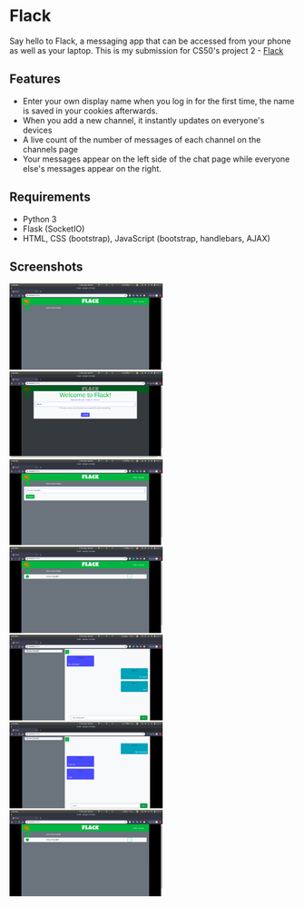# Flack
Say hello to Flack, a messaging app that can be accessed from your phone as well as your laptop. This is my submission for CS50's project 2 - [Flack](https://docs.cs50.net/web/2018/x/projects/2/project2.html)

## Features
* Enter your own display name when you log in for the first time, the name is saved in your cookies afterwards.
* When you add a new channel, it instantly updates on everyone's devices
* A live count of the number of messages of each channel on the channels page
* Your messages appear on the left side of the chat page while everyone else's messages appear on the right.

## Requirements
* Python 3
* Flask (SocketIO)
* HTML, CSS (bootstrap), JavaScript (bootstrap, handlebars, AJAX)

## Screenshots
<img src="/assets/flack/name1.png" alt="img" width=270px> <img src="/assets/flack/name2.png" alt="img" width=270px>  
<img src="/assets/flack/newchannel1.png" alt="img" width=270px> <img src="/assets/flack/newchannel2.png" alt="img" width=270px>  
<img src="/assets/flack/chat1.png" alt="img" width=270px> <img src="/assets/flack/chat2.png" alt="img" width=270px>  
<img src="/assets/flack/messagecount.png" alt="img" width=270px>  

